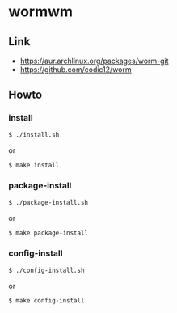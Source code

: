 

# wormwm


## Link

* https://aur.archlinux.org/packages/worm-git
* https://github.com/codic12/worm


## Howto


### install

``` sh
$ ./install.sh
```

or

``` sh
$ make install
```


### package-install

``` sh
$ ./package-install.sh
```

or

``` sh
$ make package-install
```


### config-install

``` sh
$ ./config-install.sh
```

or

``` sh
$ make config-install
```



